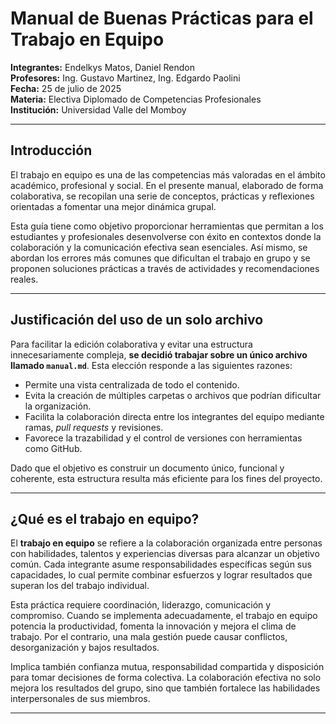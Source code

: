 # Manual de Buenas Prácticas para el Trabajo en Equipo

**Integrantes:** Endelkys Matos, Daniel Rendon  
**Profesores:** Ing. Gustavo Martinez, Ing. Edgardo Paolini  
**Fecha:** 25 de julio de 2025  
**Materia:** Electiva Diplomado de Competencias Profesionales  
**Institución:** Universidad Valle del Momboy

---

## Introducción

El trabajo en equipo es una de las competencias más valoradas en el ámbito académico, profesional y social. En el presente manual, elaborado de forma colaborativa, se recopilan una serie de conceptos, prácticas y reflexiones orientadas a fomentar una mejor dinámica grupal.

Esta guía tiene como objetivo proporcionar herramientas que permitan a los estudiantes y profesionales desenvolverse con éxito en contextos donde la colaboración y la comunicación efectiva sean esenciales. Así mismo, se abordan los errores más comunes que dificultan el trabajo en grupo y se proponen soluciones prácticas a través de actividades y recomendaciones reales.

---

## Justificación del uso de un solo archivo

Para facilitar la edición colaborativa y evitar una estructura innecesariamente compleja, **se decidió trabajar sobre un único archivo llamado `manual.md`**. Esta elección responde a las siguientes razones:

- Permite una vista centralizada de todo el contenido.
- Evita la creación de múltiples carpetas o archivos que podrían dificultar la organización.
- Facilita la colaboración directa entre los integrantes del equipo mediante ramas, *pull requests* y revisiones.
- Favorece la trazabilidad y el control de versiones con herramientas como GitHub.

Dado que el objetivo es construir un documento único, funcional y coherente, esta estructura resulta más eficiente para los fines del proyecto.

---

## ¿Qué es el trabajo en equipo?

El **trabajo en equipo** se refiere a la colaboración organizada entre personas con habilidades, talentos y experiencias diversas para alcanzar un objetivo común. Cada integrante asume responsabilidades específicas según sus capacidades, lo cual permite combinar esfuerzos y lograr resultados que superan los del trabajo individual.

Esta práctica requiere coordinación, liderazgo, comunicación y compromiso. Cuando se implementa adecuadamente, el trabajo en equipo potencia la productividad, fomenta la innovación y mejora el clima de trabajo. Por el contrario, una mala gestión puede causar conflictos, desorganización y bajos resultados.

Implica también confianza mutua, responsabilidad compartida y disposición para tomar decisiones de forma colectiva. La colaboración efectiva no solo mejora los resultados del grupo, sino que también fortalece las habilidades interpersonales de sus miembros.

---

